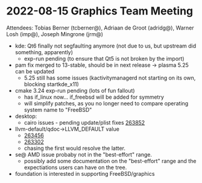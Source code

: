 # 2022-08-15 Graphics Team Meeting
Attendees: Tobias Berner (tcberner@), Adriaan de Groot (adridg@), Warner Losh (imp@), Joseph Mingrone (jrm@)

- kde: Qt6 finally not segfaulting anymore (not due to us, but upstream did something, apparently)
    - exp-run pending (to ensure that Qt5 is not broken by the import)
- pam fix merged to 13-stable, should be in next release -> plasma 5.25 can be updated
    - 5.25 still has some issues (kactivitymanagerd not starting on its own, blocking startkde_x11)
- cmake 3.24 exp-run pending (lots of fun fallout)
    - has if_linux now... if_freebsd will be added for symmetry
    - will simplify patches, as you no longer need to compare operating system name to "FreeBSD"
- desktop:
    - cairo issues - pending update/plist fixes [263852](https://bugs.freebsd.org/bugzilla/show_bug.cgi?id=263852)
- llvm-default/qdoc->LLVM_DEFAULT value
    - [263456](https://bugs.freebsd.org/bugzilla/show_bug.cgi?id=263456)
    - [263302](https://bugs.freebsd.org/bugzilla/show_bug.cgi?id=263302)
    - chasing the first would resolve the latter.
- se@ AMD issue probaby not in the "best-effort" range.
    - possibly add some documentation on the "best-effort" range and the expectiations users can have on the tree.
- foundation is interested in supporting FreeBSD/graphics
